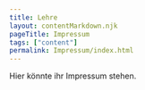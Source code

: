 ```yaml
---
title: Lehre
layout: contentMarkdown.njk
pageTitle: Impressum
tags: ["content"]
permalink: Impressum/index.html
---
```


Hier könnte ihr Impressum stehen.